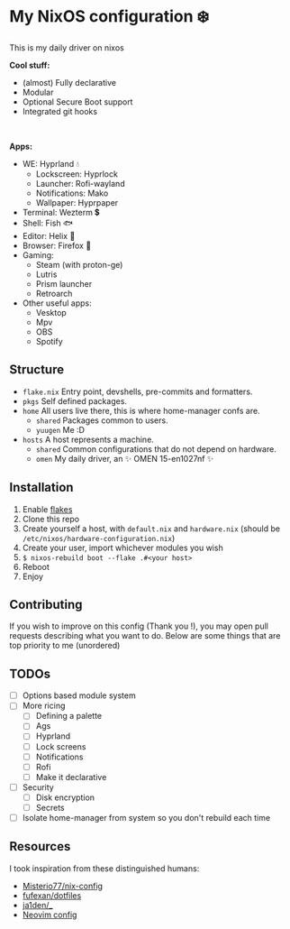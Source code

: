 # My NixOS configuration ❄️
This is my daily driver on nixos

**Cool stuff:**
- (almost) Fully declarative
- Modular
- Optional Secure Boot support
- Integrated git hooks
<br>

**Apps:**
- WE: Hyprland 💧
  - Lockscreen: Hyprlock
  - Launcher: Rofi-wayland
  - Notifications: Mako
  - Wallpaper: Hyprpaper
- Terminal: Wezterm 💲
- Shell: Fish 🐟
- Editor: Helix 🧬
- Browser: Firefox 🦊
- Gaming:
  - Steam (with proton-ge)
  - Lutris
  - Prism launcher
  - Retroarch
- Other useful apps:
  - Vesktop
  - Mpv
  - OBS
  - Spotify

## Structure
- `flake.nix` Entry point, devshells, pre-commits and formatters.
- `pkgs` Self defined packages.
- `home` All users live there, this is where home-manager confs are.
  - `shared` Packages common to users.
  - `yuugen` Me :D
- `hosts` A host represents a machine.
  - `shared` Common configurations that do not depend on hardware.
  - `omen` My daily driver, an :sparkles: OMEN 15-en1027nf :sparkles:

## Installation
1) Enable [flakes](https://wiki.nixos.org/wiki/Flakes)
2) Clone this repo
3) Create yourself a host, with `default.nix` and `hardware.nix` (should be `/etc/nixos/hardware-configuration.nix`)
4) Create your user, import whichever modules you wish
5) `$ nixos-rebuild boot --flake .#<your host>`
6) Reboot
7) Enjoy

## Contributing
If you wish to improve on this config (Thank you !), you may open pull requests describing what you want to do.
Below are some things that are top priority to me (unordered)

## TODOs
- [ ] Options based module system
- [ ] More ricing
  - [ ] Defining a palette
  - [ ] Ags
  - [ ] Hyprland
  - [ ] Lock screens
  - [ ] Notifications
  - [ ] Rofi
  - [ ] Make it declarative
- [ ] Security
  - [ ] Disk encryption
  - [ ] Secrets
- [ ] Isolate home-manager from system so you don't rebuild each time

## Resources
I took inspiration from these distinguished humans:
- [Misterio77/nix-config](https://github.com/Misterio77/nix-config/)
- [fufexan/dotfiles](https://github.com/fufexan/dotfiles)
- [ja1den/_](https://gitlab.com/ja1den/_)
- [Neovim config](https://github.com/Eddio0141/meowvim/)
